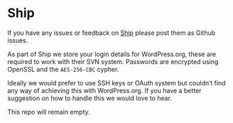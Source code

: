 # Ship

If you have any issues or feedback on [Ship](http://ship.getherbert.com/) please post them as Github issues.

As part of Ship we store your login details for WordPress.org, these are required to work with their SVN system. Passwords are encrypted using OpenSSL and the `AES-256-CBC` cypher. 

Ideally we would prefer to use SSH keys or OAuth system but couldn’t find any way of achieving this with WordPress.org. If you have a better suggestion on how to handle this we would love to hear.

This repo will remain empty. 
